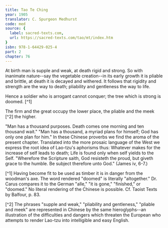```yaml
---
title: Tao Te Ching
year: 1905
translator: C. Spurgeon Medhurst
code: med
source: {
  label: sacred-texts.com,
  url: https://sacred-texts.com/tao/mt/index.htm
}
isbn: 978-1-64429-025-4
part: 2
chapter: 76
---
```

At birth man is supple and weak, at death rigid and strong. So with inanimate nature--say the vegetable creation--in its early growth it is pliable and brittle, at death it is decayed and withered. It follows that rigidity and strength are the way to death; pliability and gentleness the way to life.

Hence a soldier who is arrogant cannot conquer; the tree which is strong is doomed. [^1]

The firm and the great occupy the lower place, the pliable and the meek [^2] the higher.

"Man has a thousand purposes. Death comes one morning and ten thousand wait." "Man has a thousand, a myriad plans for himself; God has only one plan for him." In these Chinese proverbs we find the aroma of the present chapter. Translated into the more prosaic language of the West we express the root idea of Lao-tzu's aphorisms thus: Whatever makes for the increase of self leads to death; Life is found only when self yields to the Self. "Wherefore the Scripture saith, God resisteth the proud, but giveth grace to the humble. Be subject therefore unto God." (James iv, 6-7.)



[^1] Having become fit to be used as timber it is in danger from the woodman's axe. The word rendered "doomed" is literally "altogether." Dr. Carus compares it to the German "alle," "it is gone," "finished," or "doomed." No literal rendering of the Chinese is possible. Cf. Taoist Texts by Balfour, p. 83.

[^2] The phrases "supple and weak," "pliability and gentleness," "pliable and meek" are represented in Chinese by the same hieroglyphs--an illustration of the difficulties and dangers which threaten the European who attempts to render Lao-tzu into intelligible and easy English.